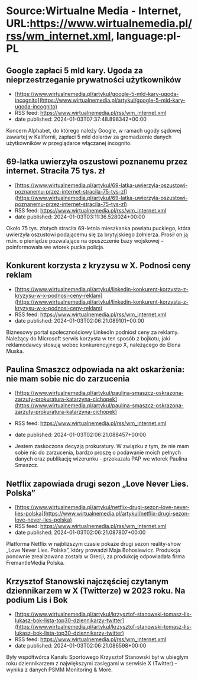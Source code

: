 # Source:Wirtualne Media - Internet, URL:https://www.wirtualnemedia.pl/rss/wm_internet.xml, language:pl-PL

## Google zapłaci 5 mld kary. Ugoda za nieprzestrzeganie prywatności użytkowników
 - [https://www.wirtualnemedia.pl/artykul/google-5-mld-kary-ugoda-incognito](https://www.wirtualnemedia.pl/artykul/google-5-mld-kary-ugoda-incognito)
 - RSS feed: https://www.wirtualnemedia.pl/rss/wm_internet.xml
 - date published: 2024-01-03T07:37:48.898342+00:00

Koncern Alphabet, do którego należy Google, w ramach ugody sądowej zawartej w Kalifornii, zapłaci 5 mld dolarów za gromadzenie danych użytkowników w przeglądarce włączanej incognito.

## 69-latka uwierzyła oszustowi poznanemu przez internet. Straciła 75 tys. zł
 - [https://www.wirtualnemedia.pl/artykul/69-latka-uwierzyla-oszustowi-poznanemu-przez-internet-stracila-75-tys-zl](https://www.wirtualnemedia.pl/artykul/69-latka-uwierzyla-oszustowi-poznanemu-przez-internet-stracila-75-tys-zl)
 - RSS feed: https://www.wirtualnemedia.pl/rss/wm_internet.xml
 - date published: 2024-01-03T03:11:36.528024+00:00

Około 75 tys. złotych straciła 69-letnia mieszkanka powiatu puckiego, która uwierzyła oszustowi podającemu się za brytyjskiego żołnierza. Prosił on ją m.in. o pieniądze pozwalające na opuszczenie bazy wojskowej – poinformowała we wtorek pucka policja.

## Konkurent korzysta z kryzysu w X. Podnosi ceny reklam
 - [https://www.wirtualnemedia.pl/artykul/linkedin-konkurent-korzysta-z-kryzysu-w-x-podnosi-ceny-reklam](https://www.wirtualnemedia.pl/artykul/linkedin-konkurent-korzysta-z-kryzysu-w-x-podnosi-ceny-reklam)
 - RSS feed: https://www.wirtualnemedia.pl/rss/wm_internet.xml
 - date published: 2024-01-03T02:06:21.089101+00:00

Biznesowy portal społecznościowy LinkedIn podniósł ceny za reklamy. Należący do Microsoft serwis korzysta w ten sposób z bojkotu, jaki reklamodawcy stosują wobec konkurencyjnego X, należącego do Elona Muska.

## Paulina Smaszcz odpowiada na akt oskarżenia: nie mam sobie nic do zarzucenia
 - [https://www.wirtualnemedia.pl/artykul/paulina-smaszcz-oskrazona-zarzuty-prokuratura-katarzyna-cichopek](https://www.wirtualnemedia.pl/artykul/paulina-smaszcz-oskrazona-zarzuty-prokuratura-katarzyna-cichopek)
 - RSS feed: https://www.wirtualnemedia.pl/rss/wm_internet.xml
 - date published: 2024-01-03T02:06:21.088457+00:00

- Jestem zaskoczona decyzją prokuratury. W związku z tym, że nie mam sobie nic do zarzucenia, bardzo proszę o podawanie moich pełnych danych oraz publikację wizerunku - przekazała PAP we wtorek Paulina Smaszcz.

## Netflix zapowiada drugi sezon „Love Never Lies. Polska”
 - [https://www.wirtualnemedia.pl/artykul/netflix-drugi-sezon-love-never-lies-polska](https://www.wirtualnemedia.pl/artykul/netflix-drugi-sezon-love-never-lies-polska)
 - RSS feed: https://www.wirtualnemedia.pl/rss/wm_internet.xml
 - date published: 2024-01-03T02:06:21.087807+00:00

Platforma Netflix w najbliższym czasie pokaże drugi sezon reality-show „Love Never Lies. Polska”, który prowadzi Maja Bohosiewicz. Produkcja ponownie zrealizowana została w Grecji, za produkcję odpowiadała firma FremantleMedia Polska.

## Krzysztof Stanowski najczęściej czytanym dziennikarzem w X (Twitterze) w 2023 roku. Na podium Lis i Bok
 - [https://www.wirtualnemedia.pl/artykul/krzysztof-stanowski-tomasz-lis-lukasz-bok-lista-top30-dziennikarzy-twitter](https://www.wirtualnemedia.pl/artykul/krzysztof-stanowski-tomasz-lis-lukasz-bok-lista-top30-dziennikarzy-twitter)
 - RSS feed: https://www.wirtualnemedia.pl/rss/wm_internet.xml
 - date published: 2024-01-03T02:06:21.086598+00:00

Były współtwórca Kanału Sportowego Krzysztof Stanowski był w ubiegłym roku dziennikarzem z największymi zasięgami w serwisie X (Twitter) – wynika z danych PSMM Monitoring & More.

